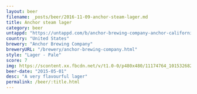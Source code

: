 ```yaml
---
layout: beer
filename: _posts/beer/2016-11-09-anchor-steam-lager.md
title: Anchor steam lager
category: beer
untappd: "https://untappd.com/b/anchor-brewing-company-anchor-california-lager/305204"
country: "United States"
brewery: "Anchor Brewing Company"
breweryURL: "/brewery/anchor-brewing-company.html"
style: "Lager - Pale"
score: 7
img: https://scontent.xx.fbcdn.net/v/t1.0-0/p480x480/11174764_10153268299828745_5386835742329909663_n.jpg?_nc_cat=104&oh=addb7c1c51afceb7f909c26c0f099561&oe=5C50FA2E
beer-date: "2015-05-01"
desc: "A very flavourful lager"
permalink: /beer/:title.html
---
```

